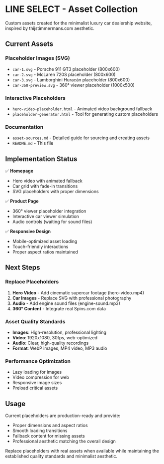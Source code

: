 # LINE SELECT - Asset Collection

Custom assets created for the minimalist luxury car dealership website, inspired by thijstimmermans.com aesthetic.

## Current Assets

### Placeholder Images (SVG)
- `car-1.svg` - Porsche 911 GT3 placeholder (800x600)
- `car-2.svg` - McLaren 720S placeholder (800x600)  
- `car-3.svg` - Lamborghini Huracán placeholder (800x600)
- `car-360-preview.svg` - 360° viewer placeholder (1000x500)

### Interactive Placeholders
- `hero-video-placeholder.html` - Animated video background fallback
- `placeholder-generator.html` - Tool for generating custom placeholders

### Documentation
- `asset-sources.md` - Detailed guide for sourcing and creating assets
- `README.md` - This file

## Implementation Status

✅ **Homepage**
- Hero video with animated fallback
- Car grid with fade-in transitions
- SVG placeholders with proper dimensions

✅ **Product Page**
- 360° viewer placeholder integration
- Interactive car viewer simulation
- Audio controls (waiting for sound files)

✅ **Responsive Design**
- Mobile-optimized asset loading
- Touch-friendly interactions
- Proper aspect ratios maintained

## Next Steps

### Replace Placeholders
1. **Hero Video** - Add cinematic supercar footage (hero-video.mp4)
2. **Car Images** - Replace SVG with professional photography
3. **Audio** - Add engine sound files (engine-sound.mp3)
4. **360° Content** - Integrate real Spins.com data

### Asset Quality Standards
- **Images**: High-resolution, professional lighting
- **Video**: 1920x1080, 30fps, web-optimized
- **Audio**: Clear, high-quality recordings
- **Format**: WebP images, MP4 video, MP3 audio

### Performance Optimization
- Lazy loading for images
- Video compression for web
- Responsive image sizes
- Preload critical assets

## Usage

Current placeholders are production-ready and provide:
- Proper dimensions and aspect ratios
- Smooth loading transitions
- Fallback content for missing assets
- Professional aesthetic matching the overall design

Replace placeholders with real assets when available while maintaining the established quality standards and minimalist aesthetic.